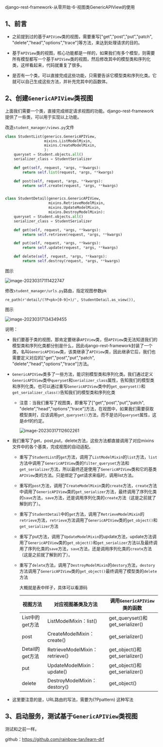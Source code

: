django-rest-framework-从零开始-6-视图类GenericAPIView的使用

## 1、前言

- 之前提到过的基于`APIView`类的视图，需要重写["get","post","put","patch", "delete","head","options","trace"]等方法，来达到处理请求的目的。

- 基于`APIView`类的视图，核心功能都是一样的，如果我们有多个模型，则需要所有模型都写一个基于`APIView`类的视图，然后修改其中的模型类和序列化类，这样看起来，代码就重复了很多。

- 是否有一个类，可以直接完成这些功能，只需要告诉它模型类和序列化类。它就可以自己生成这些方法，并补充完其中的函数体。

## 2、创建`GenericAPIView`类视图

上面我们需要一个类，直接完成绑定请求视图的功能。django-rest-framework提供了一些类，可以用于实现以上功能。

改造`student_manager/views.py`文件

```python
class StudentList(generics.GenericAPIView,
                  mixins.ListModelMixin,
                  mixins.CreateModelMixin,
                  ):
    queryset = Student.objects.all()
    serializer_class = StudentSerializer

    def get(self, request, *args, **kwargs):
        return self.list(request, *args, **kwargs)

    def post(self, request, *args, **kwargs):
        return self.create(request, *args, **kwargs)


class StudentDetail(generics.GenericAPIView,
                    mixins.RetrieveModelMixin,
                    mixins.UpdateModelMixin,
                    mixins.DestroyModelMixin):
    queryset = Student.objects.all()
    serializer_class = StudentSerializer

    def get(self, request, *args, **kwargs):
        return self.retrieve(request, *args, **kwargs)

    def put(self, request, *args, **kwargs):
        return self.update(request, *args, **kwargs)

    def delete(self, request, *args, **kwargs):
        return self.destroy(request, *args, **kwargs)
```

图示

![image-20230317111422747](https://img2023.cnblogs.com/blog/1768648/202303/1768648-20230321182537509-67449576.png)

修改`student_manager/urls.py`路由，指定视图参数pk

```
re_path(r'detail/(?P<pk>[0-9]+)/', StudentDetail.as_view()),
```

图示

![image-20230317134349455](https://img2023.cnblogs.com/blog/1768648/202303/1768648-20230321182538050-1268119326.png)

说明：

- 我们要基于类的视图，那肯定要继承`APIView`类，但`APIView`类无法知道我们的模型类和序列化类都分别是什么，因此django-rest-framework封装了一个类，名叫`GenericAPIView`类，该类继承了`APIView`类，因此继承它后，我们也需要定义对应的["get","post","put","patch", "delete","head","options","trace"]方法。

- `GenericAPIView`类多了一些方法，能识别模型类和序列化类。我们通过定义`GenericAPIView`类中`queryset`和`serializer_class`属性，告知我们的模型类和序列化类。也可以通过重写`GenericAPIView`类中的`get_queryset()`和`get_serializer_class()`告知我们的模型类和序列化类

  - 注意：当我们重写了视图类，即重写了["get","post","put","patch", "delete","head","options","trace"]方法，在视图中，如果我们需要获取模型类时，应该调用`get_queryset()`方法，而不是访问`queryset`属性，这是drf的约定。

    ![image-20230317112602261](https://img2023.cnblogs.com/blog/1768648/202303/1768648-20230321182538393-1526069531.png)

- 我们重写了get，post,put，delete方法，这些方法都直接调用了对应mixins文件中的各个基类，完成视图的自动适配。

  - 重写了`StudentList`的`get`方法，调用了`ListModelMixin`的`list`方法，`list`方法中调用了`GenericAPIView`类的`filter_queryset`方法和`get_serializer`方法，所以最终还是使用了`GenericAPIView`类和它的基类`APIView`类的方法。只是绑定了get请求来临时，调用list方法。

  - 重写的`post`方法，调用了`CreateModelMixin`类的`create`方法，`create`方法中调用了`GenericAPIView`类的`get_serializer`方法，最终调用了序列化类的`save`方法，`save`方法，还是调用序列化类的`create`方法（这是之前就了解到的了）。

  - 重写了`StudentDetail`中的`get`方法，调用了`RetrieveModelMixin`的`retrieve`方法，`retrieve`方法调用了`GenericAPIView`类的`get_object()`和`get_serializer`方法

  - 重写了put方法，调用了`UpdateModelMixin`的update方法，update方法调用了`GenericAPIView`类的`get_object()`和`get_serializer`方法以及最终调用了序列化类的`save`方法，`save`方法，还是调用序列化类的`create`方法（这是之前就了解到的了）。

  - 重写了`delete`方法，调用了`DestroyModelMixin`的`destory`方法，`destory`方法调用了`GenericAPIView`类的`get_object()`最终调用了模型类的`delete`方法

    大概就是表中样子，具体可以看源码

    | 视图方法        | 对应视图基类及方法             | 调用`GenericAPIView`类的函数     |
    | --------------- | ------------------------------ | -------------------------------- |
    | List中的get方法 | ListModelMixin：list()         | get_queryset()和get_serializer() |
    | post            | CreateModelMixin：create()     | get_serializer()                 |
    | Detail的get方法 | RetrieveModelMixin：retrieve() | get_object()和get_serializer()   |
    | put             | UpdateModelMixin：update()     | get_object()和get_serializer()   |
    | delete          | DestroyModelMixin：destory()   | get_object()                     |

- 这里要注意的是，URL路由的写法，需要为(?P<name>pattern) 这种写法

## 3、启动服务，测试基于`GenericAPIView`类视图

测试和之前一样。

github：https://github.com/rainbow-tan/learn-drf